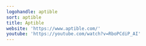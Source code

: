 ```yaml
---
logohandle: aptible
sort: aptible
title: Aptible
website: 'https://www.aptible.com/'
youtube: 'https://youtube.com/watch?v=RboPCdiP_AI'
---
```

